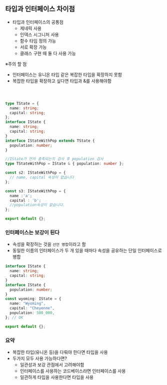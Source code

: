 ## 타입과 인터페이스 차이점

- 타입과 인터페이스의 공통점
  - 제네릭 사용
  - 인덱스 시그니처 사용
  - 함수 타임 정의 가능
  - 서로 확장 가능
  - 클래스 구현 때 둘 다 사용 가능

※주의 할 점

- 인터페이스는 유니온 타입 같은 복잡한 타입을 확장하지 못함
- 복잡한 타입을 확장하고 싶다면 타입과 &를 사용해야함

```ts



type TState = {
  name: string;
  capital: string;
};
interface IState {
  name: string;
  capital: string;
}
interface IStateWithPop extends TState {
  population: number;
}

//IState가 먼저 충족되는지 검사 후 population 검사
type TStateWithPop = IState & { population: number };

const s2: IStateWithPop = {
  // name, capital 속성이 없습니다
};

const s3: IStateWithPop = {
  name :'a';
  capital : 'b';
  //population속성이 없습니다.
};

export default {};
```

### 인터페이스는 보강이 된다

- 속성을 확장하는 것을 `선언 병합`이라고 함
- 동일한 이름의 인터페이스가 두 개 있을 때마다 속성을 공유하는 단일 인터페이스로 병합

```ts
interface IState {
  name: string;
  capital: string;
}
interface IState {
  population: number;
}
const wyoming: IState = {
  name: "Wyoming",
  capital: "Cheyenne",
  population: 500_000,
}; // OK

export default {};
```

### 요약

- 복잡한 타입(유니온 등)을 다뤄야 한다면 타입을 사용
- 두가지 모두 사용 가능하다면?
  - 일관성과 보강 관점에서 고려해야함
  - 인터페이스를 사용하는 코드베이스라면 인터페이스를 사용
  - 일관하게 타입을 사용한다면 타입을 사용
